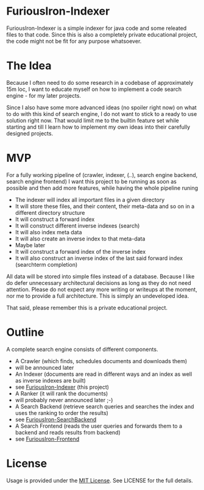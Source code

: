 # FuriousIron-Indexer

FuriousIron-Indexer is a simple indexer for java code and some releated files to that code. Since this 
is also a completely private educational project, the code might not be fit for any purpose whatsoever.

# The Idea

Because I often need to do some research in a codebase of approximately 15m loc, I want to educate myself
on how to implement a code search engine - for my later projects.

Since I also have some more advanced ideas (no spoiler right now) on what to do with this kind of search
engine, I do not want to stick to a ready to use solution right now. That would limit me to the builtin 
feature set while starting and till I learn how to implement my own ideas into their carefully designed
projects.

# MVP

For a fully working pipeline of (crawler, indexer, (*..*), search engine backend, search engine frontend)
I want this project to be running as soon as possible and then add more features, while having the whole
pipeline runing

* The indexer will index all important files in a given directory
* It will store these files, and their content, their meta-data and so on in a different directory structure
* It will construct a forward index
* It will construct different inverse indexes (search)
* It will also index meta data
* It will also create an inverse index to that meta-data
* Maybe later
 * It will construct a forward index of the inverse index
 * It will also construct an inverse index of the last said forward index (searchterm completion)

All data will be stored into simple files instead of a database. Because I like do defer unnecessary 
architectural decisions as long as they do not need attention. Please do not expect any more writing
or writeups at the moment, nor me to provide a full architecture. This is simply an undeveloped idea.

That said, please remember this is a private educational project.

# Outline

A complete search engine consists of different components.

* A Crawler (which finds, schedules documents and downloads them)
 * will be announced later
* An Indexer (documents are read in different ways and an index as well as inverse indexes are built)
 * see [FuriousIron-Indexer](https://github.com/mindscan-de/FuriousIron-Indexer) (this project)
* A Ranker (it will rank the documents)
 * will probably never announced later ;-)
* A Search Backend (retrieve search queries and searches the index and uses the ranking to order the results)
 * see [FuriousIron-SearchBackend](https://github.com/mindscan-de/FuriousIron-SearchBackend)
* A Search Frontend (reads the user queries and forwards them to a backend and reads results from backend)
 * see [FuriousIron-Frontend](https://github.com/mindscan-de/FuriousIron-Frontend)  

# License

Usage is provided under the [MIT License](http://opensource.org/licenses/mit-license.php). See LICENSE for the full details.
